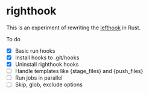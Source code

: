 # righthook

This is an experiment of rewriting the [lefthook](https://github.com/evilmartians/lefthook) in Rust.

To do

- [x] Basic run hooks
- [x] Install hooks to .git/hooks
- [x] Uninstall righthook hooks
- [ ] Handle templates like {stage_files} and {push_files}
- [ ] Run jobs in parallel
- [ ] Skip, glob, exclude options
